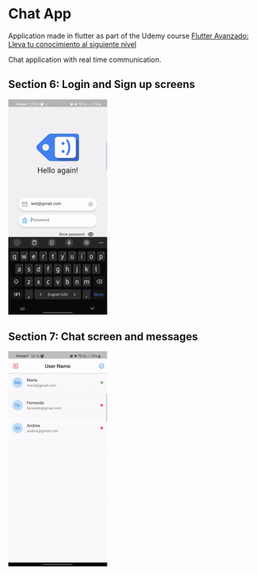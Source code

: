 # Chat App

Application made in flutter as part of the Udemy course [Flutter Avanzado: Lleva tu conocimiento al siguiente nivel](https://www.udemy.com/course/flutter-avanzado-fernando-herrera/)

Chat application with real time communication.

## Section 6: Login and Sign up screens

<img src="https://github.com/IvanLpJc/Flutter-ChatApp/blob/main/demos/demo-v1.gif" width=200px> 

## Section 7: Chat screen and messages

<img src="https://github.com/IvanLpJc/Flutter-ChatApp/blob/main/demos/demo-v2.gif" width=200px> 
